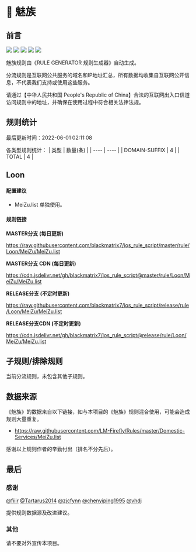 # 🧸 魅族

## 前言

![](https://shields.io/badge/-移除重复规则-ff69b4) ![](https://shields.io/badge/-DOMAIN与DOMAIN--SUFFIX合并-green) ![](https://shields.io/badge/-DOMAIN--SUFFIX间合并-critical) ![](https://shields.io/badge/-DOMAIN--SUFFIX与DOMAIN--KEYWORD合并-blue) ![](https://shields.io/badge/-IP--CIDR(6)合并-blueviolet) 

魅族规则由《RULE GENERATOR 规则生成器》自动生成。

分流规则是互联网公共服务的域名和IP地址汇总，所有数据均收集自互联网公开信息，不代表我们支持或使用这些服务。

请通过【中华人民共和国 People's Republic of China】合法的互联网出入口信道访问规则中的地址，并确保在使用过程中符合相关法律法规。

## 规则统计

最后更新时间：2022-06-01 02:11:08

各类型规则统计：
| 类型 | 数量(条)  | 
| ---- | ----  |
| DOMAIN-SUFFIX | 4  | 
| TOTAL | 4  | 


## Loon 

#### 配置建议
- MeiZu.list 单独使用。

#### 规则链接
**MASTER分支 (每日更新)**

https://raw.githubusercontent.com/blackmatrix7/ios_rule_script/master/rule/Loon/MeiZu/MeiZu.list

**MASTER分支 CDN (每日更新)**

https://cdn.jsdelivr.net/gh/blackmatrix7/ios_rule_script@master/rule/Loon/MeiZu/MeiZu.list

**RELEASE分支 (不定时更新)**

https://raw.githubusercontent.com/blackmatrix7/ios_rule_script/release/rule/Loon/MeiZu/MeiZu.list

**RELEASE分支CDN (不定时更新)**

https://cdn.jsdelivr.net/gh/blackmatrix7/ios_rule_script@release/rule/Loon/MeiZu/MeiZu.list

## 子规则/排除规则


当前分流规则，未包含其他子规则。

## 数据来源

《魅族》的数据来自以下链接，如与本项目的《魅族》规则混合使用，可能会造成规则大量重复。

- https://raw.githubusercontent.com/LM-Firefly/Rules/master/Domestic-Services/MeiZu.list


感谢以上规则作者的辛勤付出（排名不分先后）。

## 最后

### 感谢

[@fiiir](https://github.com/fiiir) [@Tartarus2014](https://github.com/Tartarus2014) [@zjcfynn](https://github.com/zjcfynn) [@chenyiping1995](https://github.com/chenyiping1995) [@vhdj](https://github.com/vhdj)

提供规则数据源及改进建议。

### 其他

请不要对外宣传本项目。